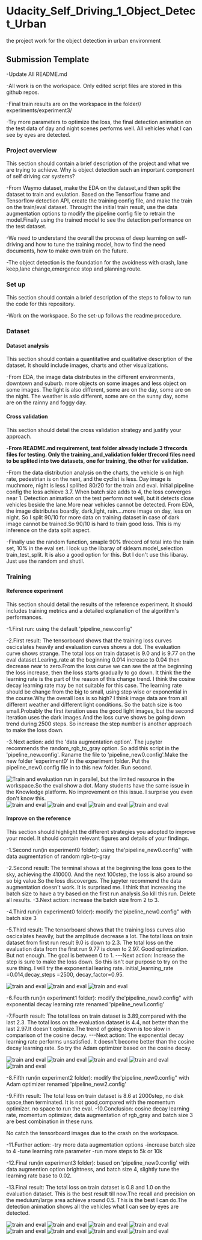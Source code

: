 # Udacity_Self_Driving_1_Object_Detect_Urban
the project work for the object detection in urban environment
## Submission Template

-Update All README.md

-All work is on the workspace. Only edited script files are stored in this github repos.

-Final train results are on the workspace in the folder// experiments/experiment3/

-Try more parameters to optimize the loss, the final detection animation on the test data of day and night scenes performs well. All vehicles what I can see by eyes are detected.

### Project overview
This section should contain a brief description of the project and what we are trying to achieve. Why is object detection such an important component of self driving car systems?

-From Waymo dataset, make the EDA on the dataset,and then split the dataset to train and evulation. Based on the Tensorflow frame and Tensorflow detection API, create the training config file, and make the train on the train/eval dataset. Throught the initial train result, use the data augmentation options to modify the pipeline config file to retrain the model.Finally using the trained model to see the detection performance on the test dataset.

-We need to understand the overall the process of deep learning on self-driving and how to tune the training model, how to find the need documents, how to make own train on the future. 

-The object detection is the foundation for the avoidness with crash, lane keep,lane change,emergence stop and planning route.

### Set up
This section should contain a brief description of the steps to follow to run the code for this repository.

-Work on the workspace. So the set-up follows the readme procedure.

### Dataset
#### Dataset analysis
This section should contain a quantitative and qualitative description of the dataset. It should include images, charts and other visualizations.

-From EDA, the image data distributes in the different environments, downtown and suburb. more objects on some images and less object on some images. The light is also different, some are on the day, some are on the night. The weather is aslo different, some are on the sunny day, some are on the rainny and foggy day.

#### Cross validation
This section should detail the cross validation strategy and justify your approach.

-**From README.md requirement, test folder already include 3 tfrecords files for testing. Only the training_and_validation folder tfrecord files need to be splited into two datasets, one for training, the other for validation.**

-From the data distribution analysis on the charts, the vehicle is on high rate, pedestrian is on the next, and the cyclist is less. Day image is muchmore, night is less.I splilted 80/20 for the train and eval. Initial pipeline config the loss achieve 3.7. When batch size adds to 4, the loss converges near 1. Detection animation on the test perform not well, but it detects close vehicles beside the lane.More near vehicles cannot be detected. From EDA, the image distributes boardly, dark,light, rain....more image on day, less on night. So I split 90/10 for more data on training dataset in case of dark image cannot be trained.So 90/10 is hard to train good loss. This is my inference on the data split aspect.

-Finally use the random function, smaple 90% tfrecord of total into the train set, 10% in the eval set. I look up the libaray of sklearn.model_selection train_test_split. It is also a good option for this. But I don't use this libaray. Just use the random and shutil.

### Training
#### Reference experiment
This section should detail the results of the reference experiment. It should includes training metrics and a detailed explanation of the algorithm's performances.

-1.First run: using the default 'pipeline_new.config"

-2.First result: The tensorboard shows that the training loss curves oscicalates heavily and evaluation curves shows a dot. The evaluation curve shows strange. The total loss on train dataset is 9.0 and is 9.77 on the eval dataset.Learing_rate at the beginning 0.014 increase to 0.04 then decrease near to zero.From the loss curve we can see the at the beginning the loss increase, then the loss starts gradually to go down. It think the the learning rate is the part of the reason of this change trend. I think the cosine decay learning rate may be not suitable for this case. The learning rate should be change from the big to small, using step wise or exponential in the course.Why the overall loss is so high? I think image data are from all different weather and different light conditions. So the batch size is too small.Probably the first iteration uses the good light images, but the second iteration uses the dark images.And the loss curve shows be going down trend during 2500 steps. So increase the step number is another approach to make the loss down.

-3.Next action: add the 'data augmentation option'. The jupyter recommends the random_rgb_to_gray option. So add this script in the 'pipeline_new.config'. Raname the file to 'pipeline_new0.config'.Make the new folder 'experiment0' in the experiment folder. Put the pipeline_new0.config file in to this new folder. Run second.

![**Train and evaluation run in parallel, but the limited resource in the workspace.So the eval show a dot. Many students have the same issue in the Knowledge platform. No improvement on this issue. I surprise you even don't know this.**](/tensorBD_reference/LOSS1.png)
![train and eval](/tensorBD_reference/LOSS2.png)
![train and eval](/tensorBD_reference/LOSS3.png)
![train and eval](/tensorBD_reference/RECALL.png)
![train and eval](/tensorBD_reference/mAP1.png)

#### Improve on the reference
This section should highlight the different strategies you adopted to improve your model. It should contain relevant figures and details of your findings.

-1.Second run(in experiment0 folder): using the'pipeline_new0.config" with data augmentation of random rgb-to-gray

-2.Second result: The terminal shows at the beginning the loss goes to the sky, achieving the 410000. And the next 100step, the loss is also around so so big value.So the loss discoverges. The jupyter recommend the data augmentation doesn't work. It is surprised me. I think that increasing the batch size to have a try based on the first run analysis.So kill this run. Delete all results.
-3.Next action: increase the batch size from 2 to 3. 

-4.Third run(in experiment0 folder): modify the'pipeline_new0.config" with batch size 3 

-5.Third result: The tensorboard shows that the training loss curves also oscicalates heavily, but the amplitude decrease a lot. The total loss on train dataset from first run result 9.0 is down to 2.3. The total loss on the evaluation data from the first run 9.77 is down to 2.97. Good optimization. But not enough. The goal is between 0 to 1.
---Next action: Increase the step is sure to make the loss down. So this isn't our purpose to try on the sure thing. I will try the exponential learing rate. initial_learning_rate =0.014,decay_steps =2500, decay_factor=0.95.

![train and eval](/tensorBD_experiment0/LOSS1.png)
![train and eval](/tensorBD_experiment0/LOSS2.png)
![train and eval](/tensorBD_experiment0/LOSS3.png)

-6.Fourth run(in experiment1 folder): modify the'pipeline_new0.config" with exponential decay learning rate renamed 'pipeline_new1.config'

-7.Fourth result: The total loss on train dataset is 3.89,compared with the last 2.3. The total loss on the evaluation dataset is 4.4, not better than the last 2.97.It doesn't optimize.The trend of going down is too slow in comparison of the cosine decay.
---Next action: The exponential decay learning rate performs unsatisfied. It doesn't become better than the cosine decay learning rate. So try the Adam optimizer based on the cosine decay.

![train and eval](/tensorBD_experiment1/LOSS1.png)
![train and eval](/tensorBD_experiment1/LOSS2.png)
![train and eval](/tensorBD_experiment1/LOSS3.png)
![train and eval](/tensorBD_experiment1/RECALL.png)
![train and eval](/tensorBD_experiment1/PR1.png)

-8.Fifth run(in experiment2 folder): modify the'pipeline_new0.config" with Adam optimizer renamed 'pipeline_new2.config'

-9.Fifth result:  The total loss on train dataset is 8.6 at 2000step, no disk space,then terminated. It is not good,compared with the momentum optimizer. no space to run the eval.
-10.Conclusion: cosine decay learning rate, momentum optimizer, data augmentation of rgb_gray and batch size 3 are best combination in these runs.

No catch the tensorboard images due to the crash on the workspace.

-11.Further action:
-try more data augmentation options
-increase batch size to 4
-tune learning rate parameter
-run more steps to 5k or 10k

-12.Final run(in experiment3 folder): based on 'pipeline_new0.config' with data augmention option brightness, and batch size 4, slightly tune the learning rate base to 0.02.

-13.Final result: The total loss on train dataset is 0.8 and 1.0 on the evaluation dataset. This is the best result till now.The recall and precision on the meduium/large area achieve around 0.5. This is the best I can do.The detection animation shows all the vehicles what I can see by eyes are detected.


![train and eval](/tensorBD_experiment3/loss1.png)
![train and eval](/tensorBD_experiment3/loss2.png)
![train and eval](/tensorBD_experiment3/loss3.png)
![train and eval](/tensorBD_experiment3/mAP1.png)
![train and eval](/tensorBD_experiment3/mAP2.png)
![train and eval](/tensorBD_experiment3/mAP3.png)
![train and eval](/tensorBD_experiment3/detect1.png)
![train and eval](/tensorBD_experiment3/detect2.png)




